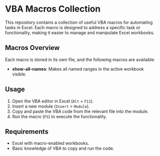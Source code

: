 # VBA Macros Collection

This repository contains a collection of useful VBA macros for automating tasks in Excel. Each macro is designed to address a specific task or functionality, making it easier to manage and manipulate Excel workbooks.

## Macros Overview

Each macro is stored in its own file, and the following macros are available:

- **show-all-names**: Makes all named ranges in the active workbook visible.

## Usage

1. Open the VBA editor in Excel (`Alt` + `F11`).
2. Insert a new module (`Insert` > `Module`).
3. Copy and paste the VBA code from the relevant file into the module.
4. Run the macro (`F5`) to execute the functionality.

## Requirements

- Excel with macro-enabled workbooks.
- Basic knowledge of VBA to copy and run the code.